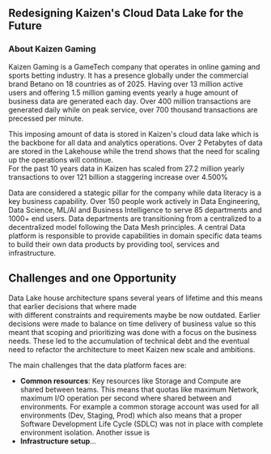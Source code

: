 
## Redesigning Kaizen's Cloud Data Lake for the Future


### About Kaizen Gaming 

Kaizen Gaming is a GameTech company that operates in online gaming and sports betting industry.
It has a presence globally under the commercial brand Betano on 18 countries as of 2025. 
Having over 13 million active users and offering 1.5 million gaming events yearly a huge amount of business data are generated each day.
Over 400 million transactions are generated daily while on peak service, over 700 thousand transactions are precessed per minute.

This imposing amount of data is stored in Kaizen's cloud data lake which is the backbone for all data and analytics operations.
Over 2 Petabytes of data are stored in the Lakehouse while the trend shows that the need for scaling up the operations will continue.  
For the past 10 years data in Kaizen has scaled from 27.2 million yearly transactions to over 121 billion a staggering increase over 4.500% 

Data are considered a stategic pillar for the company while data literacy is a key business capability. 
Over 150 people work actively in Data Engineering, Data Science, ML/AI and Business Intelligence to serve
85 departments and 1000+ end users. Data departments are transitioning from a centralized to a decentralized model 
following the Data Mesh principles. A central Data platform is responsible to provide capabilities in domain specific 
data teams to build their own data products by providing tool, services and infrastructure.

## Challenges and one Opportunity

Data Lake house architecture spans several years of lifetime and this means that earlier decisions that where made  
with different constraints and requirements maybe be now outdated. Earlier decisions were made to balance on time delivery 
of business value so this meant that scoping and prioritizing was done with a focus on the business needs. 
These led to the accumulation of technical debt and the eventual need to refactor the architecture to meet Kaizen 
new scale and ambitions.

The main challenges that the data platform faces are:
 - **Common resources**: Key resources like Storage and Compute are shared between teams.
This means that quotas like maximum Network, maximum I/O operation per second where shared between and environments. 
For example a common storage account was used for all environments (Dev, Staging, Prod) which also means that 
a proper Software Development Life Cycle (SDLC) was not in place with complete environment isolation. 
Another issue is 
 - **Infrastructure setup**... 



